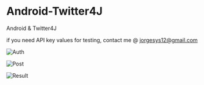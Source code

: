 # Android-Twitter4J
Android &amp; Twitter4J

if you need API key values for testing, contact me @ jorgesys12@gmail.com

![Auth](https://i.stack.imgur.com/798Xi.png)

![Post](https://i.stack.imgur.com/4Xnf8.png)

![Result](https://i.stack.imgur.com/cxV2A.png)
